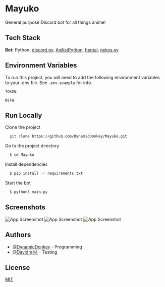 
# Mayuko

General purpose Discord bot for all things anime!


## Tech Stack

**Bot:** Python, [discord.py](https://discordpy.readthedocs.io/en/stable/index.html), [AnilistPython](https://github.com/ReZeroE/AnilistPython), [hentai](https://github.com/hentai-chan/hentai), [nekos.py](https://github.com/Nekos-life/nekos.py)


  
## Environment Variables

To run this project, you will need to add the following environment variables to your .env file. See `.env.example` for info.

`TOKEN`

`NSFW`

  
## Run Locally

Clone the project

```bash
  git clone https://github.com/DynamicDonkey/Mayuko.git
```

Go to the project directory

```bash
  $ cd Mayuko
```

Install dependencies

```bash
  $ pip install -r requirements.txt
```

Start the bot

```bash
  $ python3 main.py
```

  
## Screenshots

![App Screenshot](https://hakurei.reeee.ee/56KrdLimk.png)
![App Screenshot](https://hakurei.reeee.ee/56Kri0GCp.png)
![App Screenshot](https://hakurei.reeee.ee/56KrsFEfy.png)
  
## Authors

- [@DynamicDonkey](https://www.github.com/DynamicDonkey) - Programming
- [@Davidm44](https://github.com/Davidm44) - Testing

  
## License

[MIT](https://choosealicense.com/licenses/mit/)

  